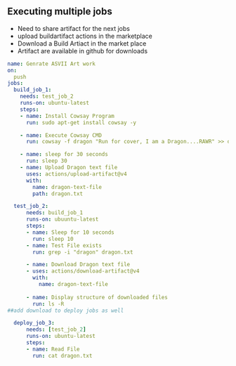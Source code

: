 ## Executing multiple jobs
- Need to share artifact for the next jobs
- upload buildartifact actions in the marketplace
- Download a Build Artiact in the market place
- Artifact are available in github for downloads

```yaml
name: Genrate ASVII Art work
on:
  push
jobs:
  build_job_1:
    needs: test_job_2
    runs-on: ubuntu-latest
    steps:
    - name: Install Cowsay Program
      run: sudo apt-get install cowsay -y

    - name: Execute Cowsay CMD
      run: cowsay -f dragon "Run for cover, I am a Dragon....RAWR" >> dragon.txt

    - name: sleep for 30 seconds
      run: sleep 30
    - name: Upload Dragon text file
      uses: actions/upload-artifact@v4
      with:
        name: dragon-text-file
        path: dragon.txt

  test_job_2:
      needs: build_job_1
      runs-on: ubuuntu-latest
      steps:
      - name: Sleep for 10 seconds
        run: sleep 10
      - name: Test File exists
        run: grep -i "dragon" dragon.txt

      - name: Download Dragon text file
      - uses: actions/download-artifact@v4
        with:
          name: dragon-text-file
         
      - name: Display structure of downloaded files
        run: ls -R
##add download to deploy jobs as well 

  deploy_job_3:
      needs: [test_job_2]
      runs-on: ubuntu-latest
      steps:
      - name: Read File
        run: cat dragon.txt



```
